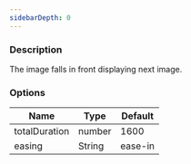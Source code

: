```yaml
---
sidebarDepth: 0
---
```


### Description

The image falls in front displaying next image.

### Options

| Name          | Type    | Default |
| ------------- | ------- | ------- |
| totalDuration | number | 1600    |
| easing        | String  | ease-in |
